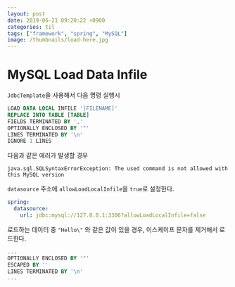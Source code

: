 ```yaml
---
layout: post
date: 2019-06-21 09:20:22 +0900
categories: til
tags: ["framework", "spring", "MySQL"]
image: /thumbnails/load-here.jpg
---
```


# MySQL Load Data Infile

`JdbcTemplate`을 사용해서 다음 명령 실행시

```sql
LOAD DATA LOCAL INFILE '[FILENAME]'
REPLACE INTO TABLE [TABLE]
FIELDS TERMINATED BY ','
OPTIONALLY ENCLOSED BY '"'
LINES TERMINATED BY '\n'
IGNORE 1 LINES
```

다음과 같은 에러가 발생할 경우

    java.sql.SQLSyntaxErrorException: The used command is not allowed with this MySQL version

`datasource` 주소에 `allowLoadLocalInfile`을 `true`로 설정한다.

```yaml
spring:
  datasource:
    url: jdbc:mysql://127.0.0.1:3306?allowLoadLocalInfile=false
```

로드하는 데이터 중 `"Hello\"` 와 같은 값이 있을 경우, 이스케이프 문자를 제거해서 로드한다.

```sql
...
OPTIONALLY ENCLOSED BY '"'
ESCAPED BY ''
LINES TERMINATED BY '\n'
...
```
